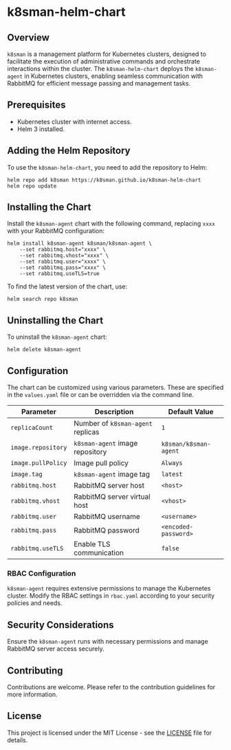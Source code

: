 # k8sman-helm-chart

## Overview
`k8sman` is a management platform for Kubernetes clusters, designed to facilitate the execution of administrative commands and orchestrate interactions within the cluster. The `k8sman-helm-chart` deploys the `k8sman-agent` in Kubernetes clusters, enabling seamless communication with RabbitMQ for efficient message passing and management tasks.

## Prerequisites
- Kubernetes cluster with internet access.
- Helm 3 installed.

## Adding the Helm Repository
To use the `k8sman-helm-chart`, you need to add the repository to Helm:

```shell
helm repo add k8sman https://k8sman.github.io/k8sman-helm-chart
helm repo update
```

## Installing the Chart
Install the `k8sman-agent` chart with the following command, replacing `xxxx` with your RabbitMQ configuration:

```shell
helm install k8sman-agent k8sman/k8sman-agent \
    --set rabbitmq.host="xxxx" \
    --set rabbitmq.vhost="xxxx" \
    --set rabbitmq.user="xxxx" \
    --set rabbitmq.pass="xxxx" \
    --set rabbitmq.useTLS=true 
```

To find the latest version of the chart, use:

```shell
helm search repo k8sman
```

## Uninstalling the Chart
To uninstall the `k8sman-agent` chart:

```shell
helm delete k8sman-agent
```

## Configuration
The chart can be customized using various parameters. These are specified in the `values.yaml` file or can be overridden via the command line.

| Parameter            | Description                           | Default Value                  |
|----------------------|---------------------------------------|--------------------------------|
| `replicaCount`       | Number of `k8sman-agent` replicas     | `1`                            |
| `image.repository`   | `k8sman-agent` image repository       | `k8sman/k8sman-agent`          |
| `image.pullPolicy`   | Image pull policy                     | `Always`                       |
| `image.tag`          | `k8sman-agent` image tag              | `latest`                       |
| `rabbitmq.host`      | RabbitMQ server host                  | `<host>`                       |
| `rabbitmq.vhost`     | RabbitMQ server virtual host          | `<vhost>`                      |
| `rabbitmq.user`      | RabbitMQ username                     | `<username>`                   |
| `rabbitmq.pass`      | RabbitMQ password                     | `<encoded-password>`           |
| `rabbitmq.useTLS`    | Enable TLS communication              | `false`                        |

### RBAC Configuration
`k8sman-agent` requires extensive permissions to manage the Kubernetes cluster. Modify the RBAC settings in `rbac.yaml` according to your security policies and needs.

## Security Considerations
Ensure the `k8sman-agent` runs with necessary permissions and manage RabbitMQ server access securely.

## Contributing
Contributions are welcome. Please refer to the contribution guidelines for more information.

## License
This project is licensed under the MIT License - see the [LICENSE](LICENSE) file for details.
